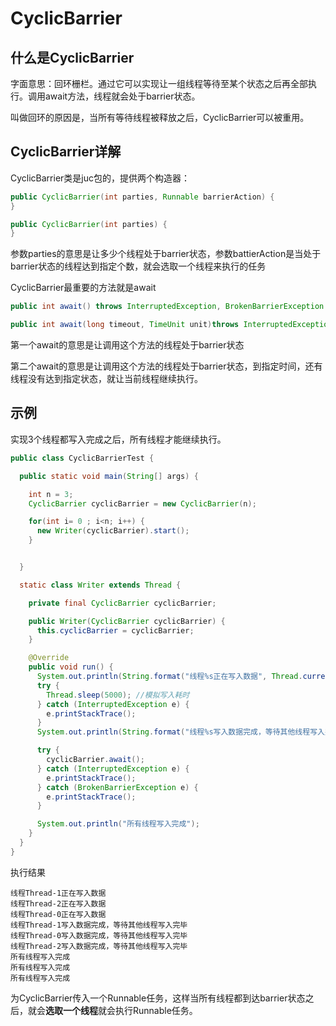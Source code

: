 # CyclicBarrier

## 什么是CyclicBarrier

字面意思：回环栅栏。通过它可以实现让一组线程等待至某个状态之后再全部执行。调用await方法，线程就会处于barrier状态。

叫做回环的原因是，当所有等待线程被释放之后，CyclicBarrier可以被重用。



## CyclicBarrier详解

CyclicBarrier类是juc包的，提供两个构造器：

```java
public CyclicBarrier(int parties, Runnable barrierAction) {
}

public CyclicBarrier(int parties) {
}
```

参数parties的意思是让多少个线程处于barrier状态，参数battierAction是当处于barrier状态的线程达到指定个数，就会选取一个线程来执行的任务



CyclicBarrier最重要的方法就是await

```java
public int await() throws InterruptedException, BrokenBarrierException { };

public int await(long timeout, TimeUnit unit)throws InterruptedException,BrokenBarrierException,TimeoutException { };
```

第一个await的意思是让调用这个方法的线程处于barrier状态

第二个await的意思是让调用这个方法的线程处于barrier状态，到指定时间，还有线程没有达到指定状态，就让当前线程继续执行。



## 示例

实现3个线程都写入完成之后，所有线程才能继续执行。

```java
public class CyclicBarrierTest {

  public static void main(String[] args) {

    int n = 3;
    CyclicBarrier cyclicBarrier = new CyclicBarrier(n);

    for(int i= 0 ; i<n; i++) {
      new Writer(cyclicBarrier).start();
    }


  }

  static class Writer extends Thread {

    private final CyclicBarrier cyclicBarrier;

    public Writer(CyclicBarrier cyclicBarrier) {
      this.cyclicBarrier = cyclicBarrier;
    }

    @Override
    public void run() {
      System.out.println(String.format("线程%s正在写入数据", Thread.currentThread().getName()));
      try {
        Thread.sleep(5000); //模拟写入耗时
      } catch (InterruptedException e) {
        e.printStackTrace();
      }
      System.out.println(String.format("线程%s写入数据完成，等待其他线程写入完毕", Thread.currentThread().getName()));

      try {
        cyclicBarrier.await();
      } catch (InterruptedException e) {
        e.printStackTrace();
      } catch (BrokenBarrierException e) {
        e.printStackTrace();
      }

      System.out.println("所有线程写入完成");
    }
  }
}
```

执行结果

```
线程Thread-1正在写入数据
线程Thread-2正在写入数据
线程Thread-0正在写入数据
线程Thread-1写入数据完成，等待其他线程写入完毕
线程Thread-0写入数据完成，等待其他线程写入完毕
线程Thread-2写入数据完成，等待其他线程写入完毕
所有线程写入完成
所有线程写入完成
所有线程写入完成
```



为CyclicBarrier传入一个Runnable任务，这样当所有线程都到达barrier状态之后，就会**选取一个线程**就会执行Runnable任务。

